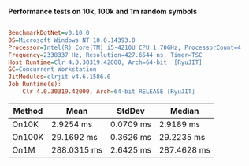 **Performance tests on 10k, 100k and 1m random symbols**

``` ini

BenchmarkDotNet=v0.10.0
OS=Microsoft Windows NT 10.0.14393.0
Processor=Intel(R) Core(TM) i5-4210U CPU 1.70GHz, ProcessorCount=4
Frequency=2338337 Hz, Resolution=427.6544 ns, Timer=TSC
Host Runtime=Clr 4.0.30319.42000, Arch=64-bit  [RyuJIT]
GC=Concurrent Workstation
JitModules=clrjit-v4.6.1586.0
Job Runtime(s):
	Clr 4.0.30319.42000, Arch=64-bit RELEASE [RyuJIT]


```
 Method |        Mean |    StdDev |      Median |
------- |------------ |---------- |------------ |
  On10K |   2.9254 ms | 0.0709 ms |   2.9189 ms |
 On100K |  29.1692 ms | 0.3626 ms |  29.2235 ms |
   On1M | 288.0315 ms | 2.6425 ms | 287.4628 ms |
